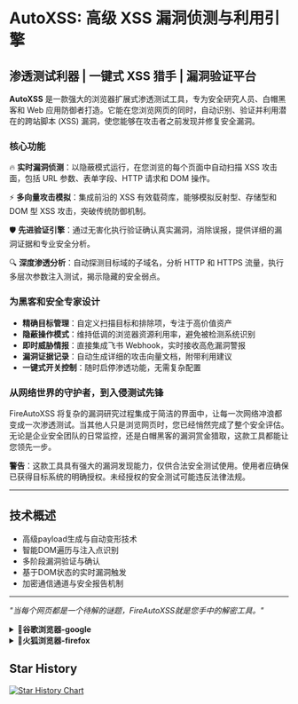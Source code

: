 # AutoXSS: 高级 XSS 漏洞侦测与利用引擎

## 渗透测试利器 | 一键式 XSS 猎手 | 漏洞验证平台

**AutoXSS** 是一款强大的浏览器扩展式渗透测试工具，专为安全研究人员、白帽黑客和 Web 应用防御者打造。它能在您浏览网页的同时，自动识别、验证并利用潜在的跨站脚本 (XSS) 漏洞，使您能够在攻击者之前发现并修复安全漏洞。

### 核心功能

🔥 **实时漏洞侦测**：以隐蔽模式运行，在您浏览的每个页面中自动扫描 XSS 攻击面，包括 URL 参数、表单字段、HTTP 请求和 DOM 操作。

⚡ **多向量攻击模拟**：集成前沿的 XSS 有效载荷库，能够模拟反射型、存储型和 DOM 型 XSS 攻击，突破传统防御机制。

🛡️ **先进验证引擎**：通过无害化执行验证确认真实漏洞，消除误报，提供详细的漏洞证据和专业安全分析。

🔍 **深度渗透分析**：自动探测目标域的子域名，分析 HTTP 和 HTTPS 流量，执行多层次参数注入测试，揭示隐藏的安全弱点。

### 为黑客和安全专家设计

- **精确目标管理**：自定义扫描目标和排除项，专注于高价值资产
- **隐蔽操作模式**：维持低调的浏览器资源利用率，避免被检测系统识别
- **即时威胁情报**：直接集成飞书 Webhook，实时接收高危漏洞警报
- **漏洞证据记录**：自动生成详细的攻击向量文档，附带利用建议
- **一键式开关控制**：随时启停渗透功能，无需复杂配置

### 从网络世界的守护者，到入侵测试先锋

FireAutoXSS 将复杂的漏洞研究过程集成于简洁的界面中，让每一次网络冲浪都变成一次渗透测试。当其他人只是浏览网页时，您已经悄然完成了整个安全评估。无论是企业安全团队的日常监控，还是白帽黑客的漏洞赏金猎取，这款工具都能让您领先一步。

**警告**：这款工具具有强大的漏洞发现能力，仅供合法安全测试使用。使用者应确保已获得目标系统的明确授权。未经授权的安全测试可能违反法律法规。

---

## 技术概述

- 高级payload生成与自动变形技术
- 智能DOM遍历与注入点识别
- 多阶段漏洞验证与确认
- 基于DOM状态的实时漏洞触发
- 加密通信通道与安全报告机制

---

*"当每个网页都是一个待解的谜题，FireAutoXSS就是您手中的解密工具。"*

<details>
<summary><b>🐍谷歌浏览器-google</b></summary>

## 配置目标域
📞 **第一步**：打开浏览器开发者模式
📂 **第二步**：直接拖动文件夹
🔧 **第三步**：配置目标域名，定义Webhook地址，配置完成后点击开始扫描
🕒 **第四步**：等待扫描完成，扫描完成后会自动发送到Webhook地址
🔍 **第五步**：安全工程师收到消息后进行人工复测
![image](https://github.com/user-attachments/assets/0a7bf343-e1e4-4c9c-affa-d49f2af44411)

![image](https://github.com/user-attachments/assets/11ba8601-5b12-4fa5-9109-027e30bbc4e6)

## 效果图
![image](https://github.com/user-attachments/assets/4add7df7-faa5-44e5-9e83-b694a37bd6e7)

</details>

<details>
<summary><b>🐍火狐浏览器-firefox</b></summary>

## 配置目标域
## 安装

1. 下载 fireautoxss.xpi 文件
2. 在 Firefox 中，打开 about:addons 页面
3. 点击右上角的齿轮图标，选择"从文件安装附加组件"
4. 选择下载的 .xpi 文件
5. 确认安装提示

## 配置

1. 安装后，点击 Firefox 工具栏上的 FireAutoXSS 图标，或在 about:addons 页面中点击扩展的"选项"按钮
2. 在设置页面中：
   - 添加扫描目标域名（如果不添加任何域名，将扫描所有网站）
   - 配置一个或多个飞书 Webhook URLs 用于接收漏洞报告
   - 设置其他扫描选项（自动扫描、主动测试等）
3. 点击"保存设置"按钮

## 使用

1. 浏览网页时，扩展会根据您的设置自动扫描 XSS 漏洞
2. 发现漏洞时，会自动发送通知到您配置的飞书 Webhook
3. 您可以在飞书中查看详细的漏洞报告

## 高级功能

- **主动测试**：启用后，扩展会尝试在 URL 参数中插入特定标记来检测 XSS 漏洞
- **批处理大小**：控制一次发送的漏洞数量
- **漏洞历史清除**：允许重新报告之前已发送过的漏洞

## 注意事项

- 主动测试功能可能会改变页面行为，请谨慎使用
- 确保配置了有效的飞书 Webhook 地址，否则无法接收漏洞报告

![image](https://github.com/user-attachments/assets/296f8d25-3c25-44fe-aee8-f9d0dcba0607)

![image](https://github.com/user-attachments/assets/96e5a46f-5ac0-4a1d-b0ee-65ec29b20d51)
</details>


## Star History

[![Star History Chart](https://api.star-history.com/svg?repos=rassec1/autoxss&type=Date)](https://www.star-history.com/#rassec1/autoxss&Date)
